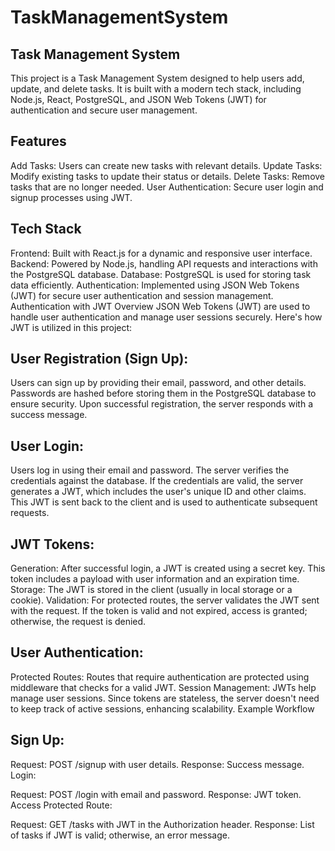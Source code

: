 # TaskManagementSystem

## Task Management System
This project is a Task Management System designed to help users add, update, and delete tasks. It is built with a modern tech stack, including Node.js, React, PostgreSQL, and JSON Web Tokens (JWT) for authentication and secure user management.

## Features
Add Tasks: Users can create new tasks with relevant details.
Update Tasks: Modify existing tasks to update their status or details.
Delete Tasks: Remove tasks that are no longer needed.
User Authentication: Secure user login and signup processes using JWT.
## Tech Stack
Frontend: Built with React.js for a dynamic and responsive user interface.
Backend: Powered by Node.js, handling API requests and interactions with the PostgreSQL database.
Database: PostgreSQL is used for storing task data efficiently.
Authentication: Implemented using JSON Web Tokens (JWT) for secure user authentication and session management.
Authentication with JWT
Overview
JSON Web Tokens (JWT) are used to handle user authentication and manage user sessions securely. Here's how JWT is utilized in this project:

## User Registration (Sign Up):

Users can sign up by providing their email, password, and other details.
Passwords are hashed before storing them in the PostgreSQL database to ensure security.
Upon successful registration, the server responds with a success message.
## User Login:

Users log in using their email and password.
The server verifies the credentials against the database.
If the credentials are valid, the server generates a JWT, which includes the user's unique ID and other claims.
This JWT is sent back to the client and is used to authenticate subsequent requests.
## JWT Tokens:

 Generation: After successful login, a JWT is created using a secret key. This token includes a payload with user information and an expiration time.
 Storage: The JWT is stored in the client (usually in local storage or a cookie).
Validation: For protected routes, the server validates the JWT sent with the request. If the token is valid and not expired, access is granted; otherwise, the request is denied.
## User Authentication:

Protected Routes: Routes that require authentication are protected using middleware that checks for a valid JWT.
Session Management: JWTs help manage user sessions. Since tokens are stateless, the server doesn't need to keep track of active sessions, enhancing scalability.
Example Workflow
## Sign Up:

Request: POST /signup with user details.
Response: Success message.
Login:

Request: POST /login with email and password.
Response: JWT token.
Access Protected Route:

Request: GET /tasks with JWT in the Authorization header.
Response: List of tasks if JWT is valid; otherwise, an error message.